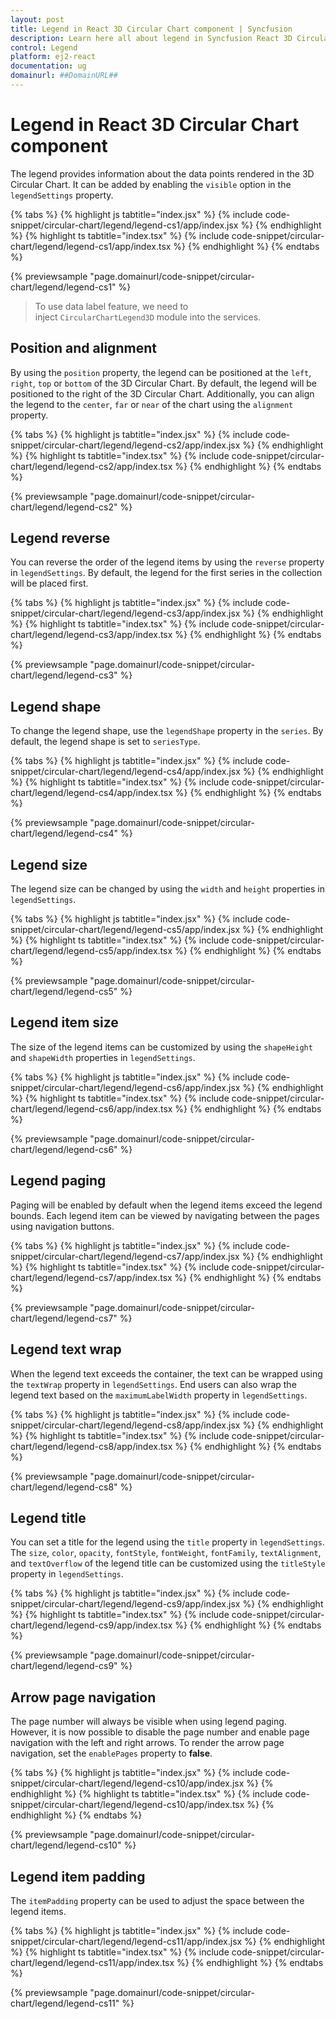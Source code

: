 ```yaml
---
layout: post
title: Legend in React 3D Circular Chart component | Syncfusion
description: Learn here all about legend in Syncfusion React 3D Circular Chart component of Syncfusion Essential JS 2 and more.
control: Legend
platform: ej2-react
documentation: ug
domainurl: ##DomainURL##
---
```


# Legend in React 3D Circular Chart component

The legend provides information about the data points rendered in the 3D Circular Chart. It can be added by enabling the `visible` option in the `legendSettings` property.

{% tabs %}
{% highlight js tabtitle="index.jsx" %}
{% include code-snippet/circular-chart/legend/legend-cs1/app/index.jsx %}
{% endhighlight %}
{% highlight ts tabtitle="index.tsx" %}
{% include code-snippet/circular-chart/legend/legend-cs1/app/index.tsx %}
{% endhighlight %}
{% endtabs %}

{% previewsample "page.domainurl/code-snippet/circular-chart/legend/legend-cs1" %}

>To use data label feature, we need to inject `CircularChartLegend3D` module into the services.

## Position and alignment

By using the `position` property, the legend can be positioned at the `left`, `right`, `top` or `bottom` of the 3D Circular Chart. By default, the legend will be positioned to the right of the 3D Circular Chart. Additionally, you can align the legend to the `center`, `far` or `near` of the chart using the `alignment` property. 

{% tabs %}
{% highlight js tabtitle="index.jsx" %}
{% include code-snippet/circular-chart/legend/legend-cs2/app/index.jsx %}
{% endhighlight %}
{% highlight ts tabtitle="index.tsx" %}
{% include code-snippet/circular-chart/legend/legend-cs2/app/index.tsx %}
{% endhighlight %}
{% endtabs %}

{% previewsample "page.domainurl/code-snippet/circular-chart/legend/legend-cs2" %}

## Legend reverse

You can reverse the order of the legend items by using the `reverse` property in `legendSettings`. By default, the legend for the first series in the collection will be placed first.

{% tabs %}
{% highlight js tabtitle="index.jsx" %}
{% include code-snippet/circular-chart/legend/legend-cs3/app/index.jsx %}
{% endhighlight %}
{% highlight ts tabtitle="index.tsx" %}
{% include code-snippet/circular-chart/legend/legend-cs3/app/index.tsx %}
{% endhighlight %}
{% endtabs %}

{% previewsample "page.domainurl/code-snippet/circular-chart/legend/legend-cs3" %}

## Legend shape

To change the legend shape, use the `legendShape` property in the `series`. By default, the legend shape is set to `seriesType`.

{% tabs %}
{% highlight js tabtitle="index.jsx" %}
{% include code-snippet/circular-chart/legend/legend-cs4/app/index.jsx %}
{% endhighlight %}
{% highlight ts tabtitle="index.tsx" %}
{% include code-snippet/circular-chart/legend/legend-cs4/app/index.tsx %}
{% endhighlight %}
{% endtabs %}

{% previewsample "page.domainurl/code-snippet/circular-chart/legend/legend-cs4" %}

## Legend size

The legend size can be changed by using the `width` and `height` properties in `legendSettings`.

{% tabs %}
{% highlight js tabtitle="index.jsx" %}
{% include code-snippet/circular-chart/legend/legend-cs5/app/index.jsx %}
{% endhighlight %}
{% highlight ts tabtitle="index.tsx" %}
{% include code-snippet/circular-chart/legend/legend-cs5/app/index.tsx %}
{% endhighlight %}
{% endtabs %}

{% previewsample "page.domainurl/code-snippet/circular-chart/legend/legend-cs5" %}

## Legend item size

The size of the legend items can be customized by using the `shapeHeight` and `shapeWidth` properties in `legendSettings`.

{% tabs %}
{% highlight js tabtitle="index.jsx" %}
{% include code-snippet/circular-chart/legend/legend-cs6/app/index.jsx %}
{% endhighlight %}
{% highlight ts tabtitle="index.tsx" %}
{% include code-snippet/circular-chart/legend/legend-cs6/app/index.tsx %}
{% endhighlight %}
{% endtabs %}

{% previewsample "page.domainurl/code-snippet/circular-chart/legend/legend-cs6" %}

## Legend paging

Paging will be enabled by default when the legend items exceed the legend bounds. Each legend item can be viewed by navigating between the pages using navigation buttons.

{% tabs %}
{% highlight js tabtitle="index.jsx" %}
{% include code-snippet/circular-chart/legend/legend-cs7/app/index.jsx %}
{% endhighlight %}
{% highlight ts tabtitle="index.tsx" %}
{% include code-snippet/circular-chart/legend/legend-cs7/app/index.tsx %}
{% endhighlight %}
{% endtabs %}

{% previewsample "page.domainurl/code-snippet/circular-chart/legend/legend-cs7" %}

## Legend text wrap

When the legend text exceeds the container, the text can be wrapped using the `textWrap` property in `legendSettings`. End users can also wrap the legend text based on the `maximumLabelWidth` property in `legendSettings`.

{% tabs %}
{% highlight js tabtitle="index.jsx" %}
{% include code-snippet/circular-chart/legend/legend-cs8/app/index.jsx %}
{% endhighlight %}
{% highlight ts tabtitle="index.tsx" %}
{% include code-snippet/circular-chart/legend/legend-cs8/app/index.tsx %}
{% endhighlight %}
{% endtabs %}

{% previewsample "page.domainurl/code-snippet/circular-chart/legend/legend-cs8" %}

## Legend title

You can set a title for the legend using the `title` property in `legendSettings`. The `size`, `color`, `opacity`, `fontStyle`, `fontWeight`, `fontFamily`, `textAlignment`, and `textOverflow` of the legend title can be customized using the `titleStyle` property in `legendSettings`.

{% tabs %}
{% highlight js tabtitle="index.jsx" %}
{% include code-snippet/circular-chart/legend/legend-cs9/app/index.jsx %}
{% endhighlight %}
{% highlight ts tabtitle="index.tsx" %}
{% include code-snippet/circular-chart/legend/legend-cs9/app/index.tsx %}
{% endhighlight %}
{% endtabs %}

{% previewsample "page.domainurl/code-snippet/circular-chart/legend/legend-cs9" %}

## Arrow page navigation

The page number will always be visible when using legend paging. However, it is now possible to disable the page number and enable page navigation with the left and right arrows. To render the arrow page navigation, set the `enablePages` property to **false**.

{% tabs %}
{% highlight js tabtitle="index.jsx" %}
{% include code-snippet/circular-chart/legend/legend-cs10/app/index.jsx %}
{% endhighlight %}
{% highlight ts tabtitle="index.tsx" %}
{% include code-snippet/circular-chart/legend/legend-cs10/app/index.tsx %}
{% endhighlight %}
{% endtabs %}

{% previewsample "page.domainurl/code-snippet/circular-chart/legend/legend-cs10" %}

## Legend item padding

The `itemPadding` property can be used to adjust the space between the legend items.

{% tabs %}
{% highlight js tabtitle="index.jsx" %}
{% include code-snippet/circular-chart/legend/legend-cs11/app/index.jsx %}
{% endhighlight %}
{% highlight ts tabtitle="index.tsx" %}
{% include code-snippet/circular-chart/legend/legend-cs11/app/index.tsx %}
{% endhighlight %}
{% endtabs %}

{% previewsample "page.domainurl/code-snippet/circular-chart/legend/legend-cs11" %}